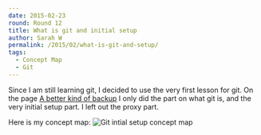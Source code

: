 ```yaml
---
date: 2015-02-23
round: Round 12
title: What is git and initial setup
author: Sarah W
permalink: /2015/02/what-is-git-and-setup/
tags:
  - Concept Map
  - Git
---
```


Since I am still learning git, I decided to use the very first lesson for git. On the page [A better kind of backup](http://swcarpentry.github.io/git-novice/01-backup.html) I only did the part on what git is, and the very initial setup part. I left out the proxy part. 

Here is my concept map:
![Git intial setup concept map](http://imgur.com/6t7rnnW)
